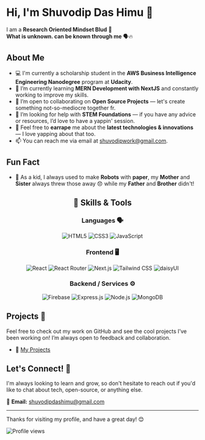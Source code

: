 # Hi, I'm Shuvodip Das Himu 👋   

I am a **Research Oriented Mindset Blud** 🗿  
**What is unknown. can be known through me** 🗣️🔥

## About Me
- 💻 I'm currently a scholarship student in the **AWS Business Intelligence Engineering Nanodegree** program at **Udacity**.
- 🔭 I’m currently learning **MERN Development with NextJS** and constantly working to improve my skills.
- 👯 I’m open to collaborating on **Open Source Projects** — let's create something not-so-mediocre together fr.
- 🤝 I’m looking for help with **STEM Foundations** — if you have any advice or resources, I’d love to have a yappin' session.
- 💬 Feel free to **earrape** me about the **latest technologies & innovations** — I love yapping about that too.
- 📫 You can reach me via email at [shuvodipwork@gmail.com](mailto:shuvodipwork@gmail.com).
<!--- 🌐 All of my projects are available at [my personal website](https://www.shuvodipdashimu.com).-->

## Fun Fact
- 🤖 As a kid, I always used to make **Robots** with **paper**, my **Mother** and **Sister** always threw those away 😞 while my **Father** and **Brother** didn't!

<div align="center">

## 🚀 Skills & Tools

<div align="center">

### **Languages** 🗣️  
![HTML5](https://img.shields.io/badge/HTML5-E34F26?style=for-the-badge&logo=html5&logoColor=white)
![CSS3](https://img.shields.io/badge/CSS3-1572B6?style=for-the-badge&logo=css3&logoColor=white)
![JavaScript](https://img.shields.io/badge/JavaScript-F7DF1E?style=for-the-badge&logo=javascript&logoColor=black)

### **Frontend** 🖥️  
![React](https://img.shields.io/badge/React-20232A?style=for-the-badge&logo=react&logoColor=61DAFB)
![React Router](https://img.shields.io/badge/React_Router-CA4245?style=for-the-badge&logo=react-router&logoColor=white)
![Next.js](https://img.shields.io/badge/Next.js-000000?style=for-the-badge&logo=nextdotjs&logoColor=white)
![Tailwind CSS](https://img.shields.io/badge/Tailwind_CSS-38B2AC?style=for-the-badge&logo=tailwind-css&logoColor=white)
![daisyUI](https://img.shields.io/badge/daisyUI-5A0EF8?style=for-the-badge&logo=daisyui&logoColor=white)

### **Backend / Services** ⚙️  
![Firebase](https://img.shields.io/badge/Firebase-FFCA28?style=for-the-badge&logo=firebase&logoColor=black)
![Express.js](https://img.shields.io/badge/Express.js-000000?style=for-the-badge&logo=express&logoColor=white)
![Node.js](https://img.shields.io/badge/Node.js-339933?style=for-the-badge&logo=nodedotjs&logoColor=white)
![MongoDB](https://img.shields.io/badge/MongoDB-4EA94B?style=for-the-badge&logo=mongodb&logoColor=white)

</div>



</div>

## Projects 🌟
Feel free to check out my work on GitHub and see the cool projects I’ve been working on! I’m always open to feedback and collaboration.

- 🚀 [My Projects](https://shuvodipdashimu.vercel.app/projects)

## Let's Connect! 💬
I'm always looking to learn and grow, so don't hesitate to reach out if you'd like to chat about tech, open-source, or anything else.

📧 **Email:** [shuvodipdashimu@gmail.com](mailto:shuvodipdashimu@gmail.com)

---

Thanks for visiting my profile, and have a great day! 😊  

    
![Profile views](https://komarev.com/ghpvc/?username=ShuvodipDasHimu&color=87CEEB)
